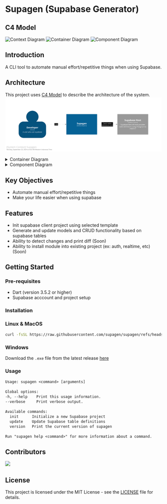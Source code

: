 # Supagen (Supabase Generator)

## C4 Model
![Context Diagram](/assets/c4/context.png)
![Container Diagram](/assets/c4/container.png)
![Component Diagram](/assets/c4/component.png)

## Introduction
A CLI tool to automate manual effort/repetitive things when using Supabase.

## Architecture

This project uses [C4 Model](https://c4model.com/) to describe the architecture of the system.
![Context Diagram](/assets/c4/context.svg)

<details>
  <summary>Container Diagram</summary>

  ![Container Diagram](/assets/c4/container.svg)
</details>

<details>
  <summary>Component Diagram</summary>

  ![Component Supagen CLI Diagram](/assets/c4/component_supagen_cli.svg)
  ![Component Supagen Bricks Diagram](/assets/c4/component_supagen_bricks.svg)
</details>

## Key Objectives
- Automate manual effort/repetitive things
- Make your life easier when using supabase

## Features

- Init supabase client project using selected template
- Generate and update models and CRUD functionality based on supabase tables
- Ability to detect changes and print diff (Soon)
- Ability to install module into existing project (ex: auth, realtime, etc) (Soon)

## Getting Started

### Pre-requisites
- Dart (version 3.5.2 or higher)
- Supabase acccount and project setup

### Installation

### Linux & MacOS
```bash
curl -fsSL https://raw.githubusercontent.com/supagen/supagen/refs/heads/main/scripts/install.sh | bash
```

### Windows
Download the `.exe` file from the latest release [here](https://github.com/supagen/supagen/releases/latest)

### Usage
```
Usage: supagen <command> [arguments]

Global options:
-h, --help    Print this usage information.
--verbose     Print verbose output.

Available commands:
  init      Initialize a new Supabase project
  update    Update Supabase table definitions
  version   Print the current version of supagen

Run "supagen help <command>" for more information about a command.
```

## Contributors
<a href="https://github.com/supagen/supagen/graphs/contributors">
  <img src="https://contrib.rocks/image?repo=supagen/supagen" />
</a>

## License
This project is licensed under the MIT License - see the [LICENSE](LICENSE) file for details.
